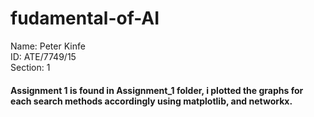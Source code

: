 # fudamental-of-AI

Name: Peter Kinfe <br>
ID: ATE/7749/15 <br>
Section: 1 <br>

<h4>Assignment 1 is found in Assignment_1 folder, i plotted the graphs for each search methods accordingly using matplotlib, and networkx.</h4>
